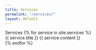 ```yaml
---
title: Services
permalink: "/services/"
layout: default
---
```


<div class="services">
	<span class="services__header">Services</span>
	{% for service in site.services %}
	<div class="services__item" id="{{ service.title }}">
		<span class="services__item__title">{{ service.title }}</span>
		<span class="services__item__content">{{ service.content }}</span>
	</div>
	{% endfor %}
</div>